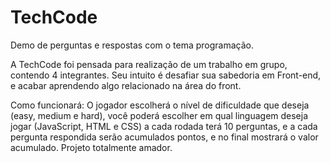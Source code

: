 # TechCode

Demo de perguntas e respostas com o tema programação.

A TechCode foi pensada para realização de um trabalho em grupo, contendo 4 integrantes. Seu intuito é desafiar sua sabedoria em Front-end, e acabar aprendendo algo relacionado na área do front.

Como funcionará: O jogador escolherá o nível de dificuldade que deseja (easy, medium e hard), você poderá escolher em qual linguagem deseja jogar (JavaScript, HTML e CSS) a cada rodada terá 10 perguntas, e a cada pergunta respondida serão acumulados pontos, e no final mostrará o valor acumulado. Projeto totalmente amador.
